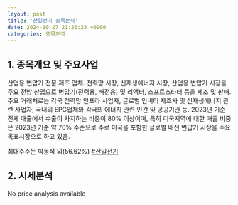 ```yaml
---
layout: post
title: '산일전기 종목분석'
date: 2024-10-27 21:20:23 +0900
categories: 종목분석
---
```


## 1. 종목개요 및 주요사업

산업용 변압기 전문 제조 업체. 전력망 시장, 신재생에너지 시장, 산업용 변압기 시장을 주요 전방 산업으로 변압기(전력용, 배전용) 및 리액터, 소프트스타터 등을 제조 및 판매. 주요 거래처로는 각국 전력망 인프라 사업자, 글로벌 인버터 제조사 및 신재생에너지 관련 사업자, 국내외 EPC업체와 각국의 에너지 관련 민간 및 공공기관 등. 2023년 기준 전체 매출에서 수출이 차지하는 비중이 80% 이상이며, 특히 미국지역에 대한 매출 비중은 2023년 기준 약 70% 수준으로 주로 미국을 포함한 글로벌 배전 변압기 시장을 주요 목표시장으로 하고 있음.

최대주주는 박동석 외(56.62%)
[#산일전기](#)

## 2. 시세분석

No price analysis available
